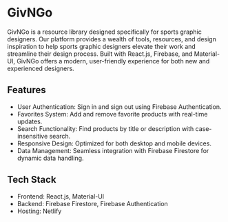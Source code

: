 # GivNGo
GivNGo is a resource library designed specifically for sports graphic designers. Our platform provides a wealth of tools, resources, and design inspiration to help sports graphic designers elevate their work and streamline their design process. Built with React.js, Firebase, and Material-UI, GivNGo offers a modern, user-friendly experience for both new and experienced designers.

## Features
- User Authentication: Sign in and sign out using Firebase Authentication.
- Favorites System: Add and remove favorite products with real-time updates.
- Search Functionality: Find products by title or description with case-insensitive search.
- Responsive Design: Optimized for both desktop and mobile devices.
- Data Management: Seamless integration with Firebase Firestore for dynamic data handling.

## Tech Stack
- Frontend: React.js, Material-UI
- Backend: Firebase Firestore, Firebase Authentication
- Hosting: Netlify